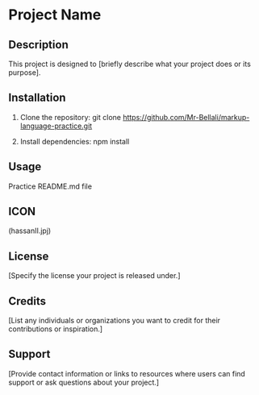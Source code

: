# Project Name

## Description
This project is designed to [briefly describe what your project does or its purpose].

## Installation
1. Clone the repository:
git clone https://github.com/Mr-Bellali/markup-language-practice.git

3. Install dependencies:
npm install


## Usage
Practice README.md file

## ICON
(hassanII.jpj)

## License
[Specify the license your project is released under.]

## Credits
[List any individuals or organizations you want to credit for their contributions or inspiration.]

## Support
[Provide contact information or links to resources where users can find support or ask questions about your project.]
